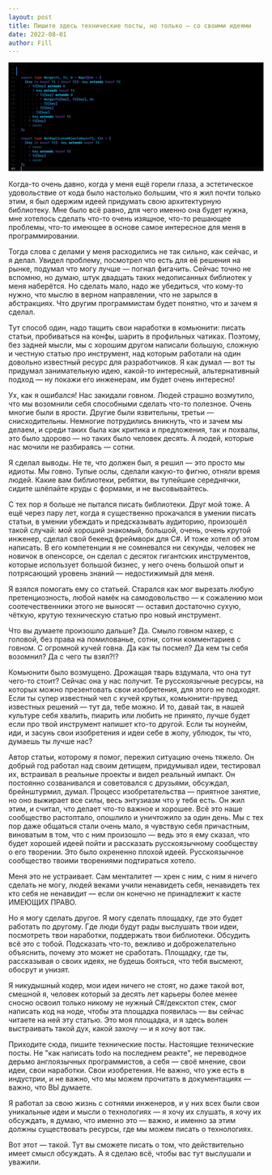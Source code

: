 ```yaml
---
layout: post
title: Пишите здесь технические посты, но только — со своими идеями
date: 2022-08-01
author: Fill
---
```



![img](preview.png)

Когда-то очень давно, когда у меня ещё горели глаза, а эстетическое удовольствие от кода было настолько большим, что я жил почти только этим, я был одержим идеей придумать свою архитектурную библиотеку. Мне было всё равно, для чего именно она будет нужна, мне хотелось сделать что-то очень изящное, что-то решающее проблемы, что-то имеющее в основе самое интересное для меня в программировании. 

Тогда слова с делами у меня расходились не так сильно, как сейчас, и я делал. Увидел проблему, посмотрел что есть для её решения на рынке, подумал что могу лучше — погнал фигачить. Сейчас точно не вспомню, но думаю, штук двадцать таких недописанных библиотек у меня наберётся. Но сделать мало, надо же убедиться, что кому-то нужно, что мыслю в верном направлении, что не зарылся в абстракциях. Что другим программистам будет понятно, что и зачем я сделал. 

Тут способ один, надо тащить свои наработки в комьюнити: писать статьи, пробиваться на конфы, шарить в профильных чатиках. Поэтому, без задней мысли, мы с хорошим другом написали большую, сложную и честную статью про инструмент, над которым работали на один довольно известный ресурс для разработчиков. Я как думал — вот ты придумал занимательную идею, какой-то интересный, альтернативный подход — ну покажи его инженерам, им будет очень интересно! 

Ух, как я ошибался! Нас закидали говном. Людей страшно возмутило, что мы возомнили себя способными сделать что-то полезное. Очень многие были в ярости. Другие были язвительны, третьи — снисходительны. Немногие потрудились вникнуть, что и зачем мы делаем, и среди таких была как критика и предложения, так и похвалы, это было здорово — но таких было человек десять. А людей, которые нас мочили не разбираясь — сотни.

Я сделал выводы. Не те, что должен был, я решил — это просто мы идиоты. Мы говно. Тупые ослы, сделали какую-то фигню, отняли время людей. Какие вам библиотеки, ребятки, вы тупейшие середнячки, сидите шлёпайте круды с формами, и не высовывайтесь.

С тех пор я больше не пытался писать библиотеки. Друг мой тоже. А ещё через пару лет, когда я существенно прокачался в умении писать статьи, в умении убеждать и предсказывать аудиторию, произошёл такой случай: мой хороший знакомый, большой, очень, очень крутой инженер, сделал свой бекенд фреймворк для C#. И тоже хотел об этом написать. В его компетенции я не сомневался ни секунды, человек не новичок в опенсорсе, он сделал с десяток гигантских инструментов, которые использует большой бизнес, у него очень большой опыт и потрясающий уровень знаний — недостижимый для меня. 

Я взялся помогать ему со статьей. Старался как мог вырезать любую претенциозность, любой намёк на самодовольство — к сожалению мои соотечественники этого не выносят — оставил достаточно сухую, чёткую, крутую техническую статью про новый инструмент.

Что вы думаете произошло дальше? Да. Смыло говном нахер, с головой, без права на помилованье, сотни, сотни комментариев с говном. С огромной кучей говна. Да как ты посмел? Да кем ты себя возомнил? Да с чего ты взял?!?

Комьюнити было возмущено. Дрожащая тварь вздумала, что она тут чего-то стоит? Сейчас она у нас получит. Те русскоязычные ресурсы, на которых можно презентовать свои изобретения, для этого не подходят. Если ты супер известный чел с кучей крутых, комьюнити-прувед известных решений — тут да, тебе можно. И то, давай так, в нашей культуре себя хвалить, пиарить или любить не принято, лучше будет если про твой инструмент напишет кто-то другой. Если ты ноунейм, иди, и засунь свои изобретения и идеи себе в жопу, ублюдок, ты что, думаешь ты лучше нас? 

Автор статьи, которому я помог, пережил ситуацию очень тяжело. Он добрый год работал над своим детищем, придумывал идеи, тестировал их, встраивал в реальные проекты и видел реальный импакт. Он постоянно созванивался и советовался с друзьями, обсуждал, брейнштурмил, думал. Процесс изобретательства — приятное занятие, но оно выжирает все силы, весь энтузиазм что у тебя есть. Он жил этим, и считал, что делает что-то важное и хорошее. Всё это наше сообщество растоптало, опошлило и уничтожило за один день. Мы с тех пор даже общаться стали очень мало, я чувствую себя причастным, виноватым в том, что с ним произошло — ведь это я ему сказал, что будет хорошей идеей пойти и рассказать русскоязычному сообществу о его творении. Это было охрененно плохой идеей. Русскоязычное сообщество твоими творениями подтираться хотело.

Меня это не устраивает. Сам менталитет — хрен с ним, с ним я ничего сделать не могу, людей веками учили ненавидеть себя, ненавидеть тех кто себя не ненавидит — если он конечно не принадлежит к касте ИМЕЮЩИХ ПРАВО. 

Но я могу сделать другое. Я могу сделать площадку, где это будет работать по другому. Где люди будут рады выслушать твои идеи, посмотреть твои наработки, поддержать твои библиотеки. Обсудить всё это с тобой. Подсказать что-то, вежливо и доброжелательно объяснить, почему это может не сработать. Площадку, где ты, рассказывая о своих идеях, не будешь бояться, что тебя высмеют, обосрут и унизят.

Я никудышный кодер, мои идеи ничего не стоят, но даже такой вот, смешной я, человек который за десять лет карьеры более менее сносно освоил только никому не нужный C#/дексктоп стек, смог написать код на ноде, чтобы эта площадка появилась — вы сейчас читаете на ней эту статью. Это моя площадка, и я здесь волен выстраивать такой дух, какой захочу — и я хочу вот так.

Приходите сюда, пишите технические посты. Настоящие технические посты. Не "как написать todo на последнем реакте", не переводное дерьмо англоязычных программистов, а себя — своё мнение, свои идеи, свои наработки. Свои изобретения. Не важно, что уже есть в индустрии, и не важно, что мы можем прочитать в документациях — важно, что ВЫ думаете. 

Я работал за свою жизнь с сотнями инженеров, и у них всех были свои уникальные идеи и мысли о технологиях — я хочу их слушать, я хочу их обсуждать, я думаю, что именно это — важно, и именно за этим должны существовать ресурсы, где мы можем писать о технологиях. 

Вот этот — такой. Тут вы сможете писать о том, что действительно имеет смысл обсуждать. А я сделаю всё, чтобы вас тут выслушали и уважили. 


